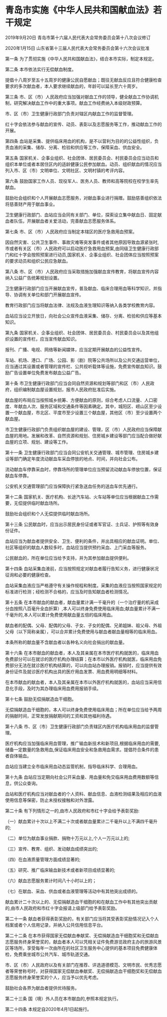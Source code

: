 # 青岛市实施《中华人民共和国献血法》若干规定

2019年9月20日 青岛市第十六届人民代表大会常务委员会第十八次会议修订

2020年1月15日 山东省第十三届人民代表大会常务委员会第十六次会议批准



第一条 为了贯彻实施《中华人民共和国献血法》，结合本市实际，制定本规定。

第二条 本市依法实行无偿献血制度。

提倡十八周岁至五十五周岁的健康公民自愿献血；既往无献血反应且符合健康检查要求的多次献血者，本人要求继续献血的，年龄可以延长至六十周岁。

第三条 市、区（市）人民政府应当加强对献血工作的领导，健全献血工作协调机制，研究解决献血工作中的重大事项。献血工作经费纳入本级财政预算。

市、区（市）卫生健康行政部门负责对辖区内献血工作的监督管理。

红十字会依法参与献血的宣传、动员、表彰以及志愿服务等工作，推动献血工作的开展。

第四条 血站是采集、提供临床用血的机构，是不以营利为目的的公益性组织，负责血液的采集、储存、分离、检验和供应等工作，保障采血、供血安全。

第五条 国家机关、企事业组织、社会团体、居民委员会、村民委员会应当动员和组织本单位或者本居住区内的适龄健康公民参加献血。动员、组织献血的情况应当列入市、区（市）文明单位、文明社区、文明村镇的考评内容。

第六条 鼓励国家工作人员、现役军人、医务人员、教师和高等院校在校学生率先献血。

鼓励社会组织和个人开展献血志愿服务，对献血事业进行捐赠。鼓励慈善组织依法将慈善财产用于献血事业。

卫生健康行政部门、血站应当会同有关部门、单位，探索设立集中献血日、固定献血者队伍，开展献血者关爱活动，完善献血志愿服务体系。

第七条 市、区（市）人民政府应当制定本辖区的医疗急救用血预案。

因自然灾害、公共卫生事件、事故灾难等突发事件或者其他原因导致血源紧张时,市或者有关区（市）人民政府可以启动医疗急救用血预案,由同级卫生健康行政部门和红十字会按照预案进行动员,国家机关、企事业组织、社会团体应当按照预案的要求动员和组织公民应急献血。

第八条 市、区（市）人民政府应当采取措施加强献血宣传教育，将献血宣传内容纳入公益广告统筹规划设置。

卫生健康行政部门应当开展献血宣传，普及献血、临床合理用血等科学知识，并指导、协调有关单位和部门开展献血宣传。

教育行政部门应当将献血法律、法规及血液生理知识等纳入各类学校教育内容。

血站应当设立开放日，向社会公众宣传血液采集、储存、分离、检验和供应等基本知识。

第九条 国家机关、企事业组织、社会团体、居民委员会、村民委员会以及其他组织设置的宣传栏，应当宣传献血知识。

报刊、广播、电视、网络等新闻媒体，应当定期开展献血的公益性宣传。

车站、机场、港口、广场、公园、影（剧）院等公共场所以及公共交通运营单位，应当通过其设置或者管理的宣传栏、公共视听载体等设施，免费宣传献血知识。鼓励广告设置单位免费发布献血公益广告。

第十条 市卫生健康行政部门应当会同自然资源和规划等部门和区（市）人民政府，组织编制献血屋设置规划，报市人民政府批准后实施。

献血屋的布局应当按照城乡统筹、方便献血的原则，综合考虑人口流量、人口密度、年献血人次、服务区域和交通条件等因素确定。其中，城阳区、崂山区至少设置一个献血屋，市北区、平度市至少设置三个献血屋，其他区（市）至少设置两个献血屋。

市卫生健康行政部门负责组织献血屋的建设、管理，区（市）人民政府应当保障献血屋的用地。发展和改革、自然资源和规划、住房城乡建设等部门应当配合做好献血屋的立项、规划、建设等工作。

第十一条 卫生健康行政部门应当会同公安机关交通管理、城市管理、住房城乡建设等部门确定年度流动献血车采血停放的地点、时间，并向社会公布。

流动献血车停靠采血时，停靠场所的管理单位应当预留流动献血车停放位置，保证献血车停靠。

公安机关交通管理部门应当保障执行紧急送血任务的送血车优先通行。

第十二条 国家机关、医疗机构、长途汽车站、火车站等单位应当根据献血工作需要，无偿提供临时献血场所。

鼓励社会组织和个人无偿提供临时献血场所。

第十三条 公民献血时，应当出示居民身份证或者军官证、士兵证、护照等有效身份证件。

血站应当为献血者提供安全、卫生、便利的条件，并出具相应的献血证明。单位、社区等组织的献血人数较多时，血站应当提供预约采血、上门采血等服务。

公民献血的，所在单位应当给予支持，并为其参加献血提供便利。

第十四条 血站采集血液前，应当按照规定对献血者履行告知义务，进行健康状况征询和必要的健康检查。

血站采集血液应当严格遵守有关操作规程和制度。采集的血液应当按照国家规定的标准进行检测；经检测不合格的，应当及时告知献血者检测情况。

第十五条 在本市献血的献血者，献血量累计满一千毫升的（一个治疗量的机采成分血按照八百毫升全血折算）,本人可以终身免费使用临床用血;献血量累计不满一千毫升的,本人可以累计免费使用献血量五倍的临床用血。

献血者的配偶、父母、配偶的父母、子女、子女的配偶、兄弟姐妹、祖父母、外祖父母（以下简称亲属），可以合并累计免费使用与献血者献血量相等的临床用血。

本条所称的献血量不含献血者以各种名义向社会捐出的献血量。

第十六条 在本市献血的献血者，本人及其亲属在本市医疗机构就医的，临床用血免费部分可以在就诊的医疗机构办理结算；在本市以外医疗机构就医，临床用血免费部分无法在就诊医疗机构结算的，可以向血站办理报销。报销时，应当提供有效身份证件及就诊医疗机构出具的医疗用血发票、用血费用明细等材料。

在本市献血的献血者，本人及其亲属在本市以外医疗机构就医的，血站应当采用信息化手段，及时为其办理临床用血费用报销手续。

第十七条 鼓励无偿捐献造血干细胞。

无偿捐献造血干细胞的，本人可以终身免费使用临床用血；所在单位应当给予两周的捐献时间，正常发放捐献期间的工资和其他福利待遇。

第十八条 市、区（市）卫生健康行政部门负责辖区内医疗机构临床用血的监督管理。

医疗机构应当加强临床用血管理，推广输血新技术和新项目,根据临床用血的需要,储备一定数量的急救用血,保证临床用血安全和急救用血需求。提倡符合条件的患者自体输血。

血站应当建立全市临床用血动态监管机制，指导临床科学、合理用血。

第十九条 血站应当定期向社会公开采血量、用血量和免交临床用血费用数额等信息，供公众查询。

血站和医疗机构应当对献血者的个人资料、献血信息、血液检测结果及相应的血液使用信息等保密，防止未授权接触和对外泄露。

第二十条 有下列情形之一的,由市人民政府和市红十字会给予表彰奖励:

（一）献血累计十次以上不满二十次或者献血量累计二千毫升以上不满四千毫升的;

（二）单位为献血事业捐款、捐物十万元以上,个人一万元以上的;

（三）宣传、教育、组织、发动献血成绩突出的;

（四）在血液质量管理方面成绩显著的;

（五）研究、推广临床输血新技术或者新项目成绩显著的;

（六）献血志愿服务累计时间八十小时以上的；

（七）在献血、采血、供血或者血液管理等活动中有其他突出成绩的。

献血累计二十次以上的、无偿捐献造血干细胞的和在献血工作中有其他突出贡献的,由市人民政府和市红十字会报请上级部门给予表彰奖励。

第二十一条 献血者获得表彰奖励的，有关部门应当将其受表彰奖励情况记入个人档案或者个人信用记录，并纳入公共信用信息平台。

第二十二条 在本市获得国家无偿献血奉献奖、无偿捐献造血干细胞奖和无偿献血志愿服务终身荣誉奖的，献血者本人可以凭相关证件免费游览政府主办的旅游风景区等场所，享受每年一次由所在的社区卫生服务中心提供的基本项目免费健康体检，免费乘坐城市公共汽车、城市轨道交通。

市、区（市）人民政府以及有关部门在推荐、评选道德模范、文明市民、优秀志愿者等荣誉称号时，对获得国家无偿献血奉献奖、无偿捐献造血干细胞奖和无偿献血志愿服务终身荣誉奖的个人，应当予以优先考虑。

鼓励社会各界为献血者提供优待服务。

第二十三条 国（境）外人员在本市献血的,参照本规定执行。

第二十四条 本规定自2020年4月1日起施行。